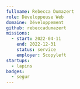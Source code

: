 ```yaml
---
fullname: Rebecca Dumazert
role: Développeuse Web
domaine: Développement
github: rebeccadumazert
missions:
  - start: 2022-04-11
    end: 2022-12-31
    status: service
    employer: Scopyleft
startups:
  - lapins
badges:
  - segur
---
```


